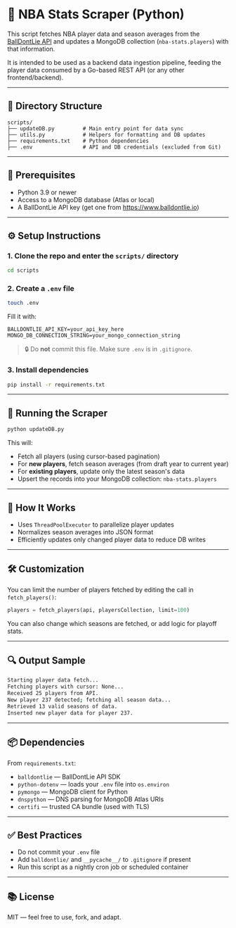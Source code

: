 # 🏀 NBA Stats Scraper (Python)

This script fetches NBA player data and season averages from the [BallDontLie API](https://www.balldontlie.io) and updates a MongoDB collection (`nba-stats.players`) with that information.

It is intended to be used as a backend data ingestion pipeline, feeding the player data consumed by a Go-based REST API (or any other frontend/backend).

---

## 📁 Directory Structure

```
scripts/
├── updateDB.py         # Main entry point for data sync
├── utils.py            # Helpers for formatting and DB updates
├── requirements.txt    # Python dependencies
├── .env                # API and DB credentials (excluded from Git)
```

---

## 🔧 Prerequisites

- Python 3.9 or newer
- Access to a MongoDB database (Atlas or local)
- A BallDontLie API key (get one from https://www.balldontlie.io)

---

## ⚙️ Setup Instructions

### 1. Clone the repo and enter the `scripts/` directory

```bash
cd scripts
```

### 2. Create a `.env` file

```bash
touch .env
```

Fill it with:

```env
BALLDONTLIE_API_KEY=your_api_key_here
MONGO_DB_CONNECTION_STRING=your_mongo_connection_string
```

> 🔒 Do **not** commit this file. Make sure `.env` is in `.gitignore`.

### 3. Install dependencies

```bash
pip install -r requirements.txt
```

---

## 🚀 Running the Scraper

```bash
python updateDB.py
```

This will:
- Fetch all players (using cursor-based pagination)
- For **new players**, fetch season averages (from draft year to current year)
- For **existing players**, update only the latest season's data
- Upsert the records into your MongoDB collection: `nba-stats.players`

---

## 🧠 How It Works

- Uses `ThreadPoolExecutor` to parallelize player updates
- Normalizes season averages into JSON format
- Efficiently updates only changed player data to reduce DB writes

---

## 🛠️ Customization

You can limit the number of players fetched by editing the call in `fetch_players()`:

```python
players = fetch_players(api, playersCollection, limit=100)
```

You can also change which seasons are fetched, or add logic for playoff stats.

---

## 🔍 Output Sample

```bash
Starting player data fetch...
Fetching players with cursor: None...
Received 25 players from API.
New player 237 detected; fetching all season data...
Retrieved 13 valid seasons of data.
Inserted new player data for player 237.
```

---

## 📦 Dependencies

From `requirements.txt`:

- `balldontlie` — BallDontLie API SDK
- `python-dotenv` — loads your `.env` file into `os.environ`
- `pymongo` — MongoDB client for Python
- `dnspython` — DNS parsing for MongoDB Atlas URIs
- `certifi` — trusted CA bundle (used with TLS)

---

## ✅ Best Practices

- Do not commit your `.env` file
- Add `balldontlie/` and `__pycache__/` to `.gitignore` if present
- Run this script as a nightly cron job or scheduled container

---

## 📚 License

MIT — feel free to use, fork, and adapt.
